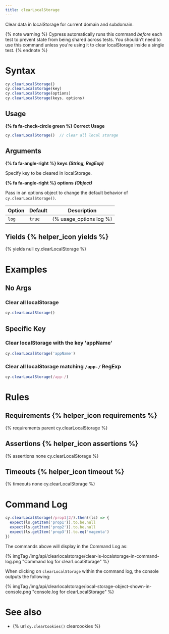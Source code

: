 ```yaml
---
title: clearLocalStorage
---
```


Clear data in localStorage for current domain and subdomain.

{% note warning %}
Cypress automatically runs this command *before* each test to prevent state from being shared across tests. You shouldn't need to use this command unless you're using it to clear localStorage inside a single test.
{% endnote %}

# Syntax

```javascript
cy.clearLocalStorage()
cy.clearLocalStorage(key)
cy.clearLocalStorage(options)
cy.clearLocalStorage(keys, options)
```

## Usage

**{% fa fa-check-circle green %} Correct Usage**

```javascript
cy.clearLocalStorage()  // clear all local storage
```

## Arguments

**{% fa fa-angle-right %} keys** ***(String, RegExp)***

Specify key to be cleared in localStorage.

**{% fa fa-angle-right %} options** ***(Object)***

Pass in an options object to change the default behavior of `cy.clearLocalStorage()`.

Option | Default | Description
--- | --- | ---
`log` | `true` | {% usage_options log %}

## Yields {% helper_icon yields %}

{% yields null cy.clearLocalStorage %}

# Examples

## No Args

### Clear all localStorage

```javascript
cy.clearLocalStorage()
```

## Specific Key

### Clear localStorage with the key 'appName'

```javascript
cy.clearLocalStorage('appName')
```

### Clear all localStorage matching `/app-/` RegExp

```javascript
cy.clearLocalStorage(/app-/)
```

# Rules

## Requirements {% helper_icon requirements %}

{% requirements parent cy.clearLocalStorage %}

## Assertions {% helper_icon assertions %}

{% assertions none cy.clearLocalStorage %}

## Timeouts {% helper_icon timeout %}

{% timeouts none cy.clearLocalStorage %}

# Command Log

```javascript
cy.clearLocalStorage(/prop1|2/).then((ls) => {
  expect(ls.getItem('prop1')).to.be.null
  expect(ls.getItem('prop2')).to.be.null
  expect(ls.getItem('prop3')).to.eq('magenta')
})
```

The commands above will display in the Command Log as:

{% imgTag /img/api/clearlocalstorage/clear-ls-localstorage-in-command-log.png "Command log for clearLocalStorage" %}

When clicking on `clearLocalStorage` within the command log, the console outputs the following:

{% imgTag /img/api/clearlocalstorage/local-storage-object-shown-in-console.png "console.log for clearLocalStorage" %}

# See also

- {% url `cy.clearCookies()` clearcookies %}
